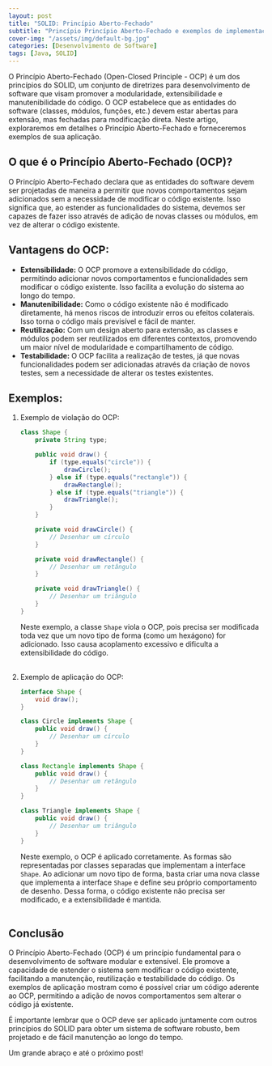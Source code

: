 ```yaml
---
layout: post
title: "SOLID: Princípio Aberto-Fechado"
subtitle: "Princípio Princípio Aberto-Fechado e exemplos de implementação em Java"
cover-img: "/assets/img/default-bg.jpg"
categories: [Desenvolvimento de Software]
tags: [Java, SOLID]
---
```


O Princípio Aberto-Fechado (Open-Closed Principle - OCP) é um dos princípios do SOLID, um conjunto de diretrizes para desenvolvimento de software que visam promover a modularidade, extensibilidade e manutenibilidade do código. O OCP estabelece que as entidades do software (classes, módulos, funções, etc.) devem estar abertas para extensão, mas fechadas para modificação direta. Neste artigo, exploraremos em detalhes o Princípio Aberto-Fechado e forneceremos exemplos de sua aplicação.

## O que é o Princípio Aberto-Fechado (OCP)?

O Princípio Aberto-Fechado declara que as entidades do software devem ser projetadas de maneira a permitir que novos comportamentos sejam adicionados sem a necessidade de modificar o código existente. Isso significa que, ao estender as funcionalidades do sistema, devemos ser capazes de fazer isso através de adição de novas classes ou módulos, em vez de alterar o código existente.

## Vantagens do OCP:

- **Extensibilidade:** O OCP promove a extensibilidade do código, permitindo adicionar novos comportamentos e funcionalidades sem modificar o código existente. Isso facilita a evolução do sistema ao longo do tempo.
- **Manutenibilidade:** Como o código existente não é modificado diretamente, há menos riscos de introduzir erros ou efeitos colaterais. Isso torna o código mais previsível e fácil de manter.
- **Reutilização:** Com um design aberto para extensão, as classes e módulos podem ser reutilizados em diferentes contextos, promovendo um maior nível de modularidade e compartilhamento de código.
- **Testabilidade:** O OCP facilita a realização de testes, já que novas funcionalidades podem ser adicionadas através da criação de novos testes, sem a necessidade de alterar os testes existentes.

## Exemplos:

1. Exemplo de violação do OCP:

    ```java
    class Shape {
        private String type;
    
        public void draw() {
            if (type.equals("circle")) {
                drawCircle();
            } else if (type.equals("rectangle")) {
                drawRectangle();
            } else if (type.equals("triangle")) {
                drawTriangle();
            }
        }
    
        private void drawCircle() {
            // Desenhar um círculo
        }
    
        private void drawRectangle() {
            // Desenhar um retângulo
        }
    
        private void drawTriangle() {
            // Desenhar um triângulo
        }
    }
    ```

   Neste exemplo, a classe `Shape` viola o OCP, pois precisa ser modificada toda vez que um novo tipo de forma (como um hexágono) for adicionado. Isso causa acoplamento excessivo e dificulta a extensibilidade do código.<br><br>

2. Exemplo de aplicação do OCP:

    ```java
    interface Shape {
        void draw();
    }
    
    class Circle implements Shape {
        public void draw() {
            // Desenhar um círculo
        }
    }
    
    class Rectangle implements Shape {
        public void draw() {
            // Desenhar um retângulo
        }
    }
    
    class Triangle implements Shape {
        public void draw() {
            // Desenhar um triângulo
        }
    }
    ```

   Neste exemplo, o OCP é aplicado corretamente. As formas são representadas por classes separadas que implementam a interface `Shape`. Ao adicionar um novo tipo de forma, basta criar uma nova classe que implementa a interface `Shape` e define seu próprio comportamento de desenho. Dessa forma, o código existente não precisa ser modificado, e a extensibilidade é mantida.<br><br>

## Conclusão

O Princípio Aberto-Fechado (OCP) é um princípio fundamental para o desenvolvimento de software modular e extensível. Ele promove a capacidade de estender o sistema sem modificar o código existente, facilitando a manutenção, reutilização e testabilidade do código. Os exemplos de aplicação mostram como é possível criar um código aderente ao OCP, permitindo a adição de novos comportamentos sem alterar o código já existente.

É importante lembrar que o OCP deve ser aplicado juntamente com outros princípios do SOLID para obter um sistema de software robusto, bem projetado e de fácil manutenção ao longo do tempo.

Um grande abraço e até o próximo post!